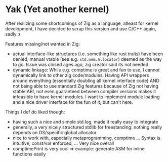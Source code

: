 # Yak (Yet another kernel)

After realizing some shortcomings of Zig as a language, atleast for kernel development, I have decided to scrap this version and use C/C++ again, sadly :(

Features missing/not wanted in Zig:
* actual interface-like structures (i.e. something like rust traits) have been denied, manual vtable (see e.g. `std.mem.Allocator`) deemed as the way to go. Issue was closed ages ago, zig creator said its not needed
* dynamic linkage: While e.g. comptime is great and fun to use, I cannot dynamically link to other zig code/modules. Having API wrappers around everything (essentially doubling all kernel interface code) AND not being able to use standard Zig features because of Zig not having stable ABI, not even guaranteed between compiler versions makes it infeasible to have kernel modules. I want to implement module loading and a nice driver interface for the fun of it, but can't here.

Things I def do liked though:
* having such a nice and simple std.log, made it really easy to integrate
* generally, a very nicely structured stdlib for freestanding: nothing really depends on OS/specific global allocator
* nice to work with, especially metaprogramming, comptime ... Syntax is intuitive, const/var enforced, ... Very nice overall
* comptimePrint is very cool => example: generate ASM for inline functions easily
